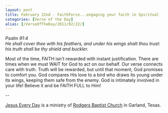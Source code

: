```yaml
---
layout: post
title: February 22nd - FaithForce...engaging your faith in Spiritual
categories: [Verse of the Day]
alias: [/VerseOfTheDay/2011/02/22/]
---
```


_Psalm 91:4  
He shall cover thee with his feathers, and under his wings shalt
thou trust: his truth shall be thy shield and buckler._

Most of the time, FAITH isn't rewarded with instant justification.
There are times when we must WAIT for God to act on our behalf. Our
verse connects care with truth. Truth will be rewarded, but until
that moment, God promises to comfort you. God compares His love to a
bird who draws its young under its wings, keeping them safe from the
enemy. God is intimately involved in your life! Believe it and be
FAITH FULL to Him!

 --

<a href=http://jesuseveryday.net>Jesus Every Day</a> is a ministry of <a href=http://rodgersbaptist.net>Rodgers Baptist Church</a> in Garland, Texas.
